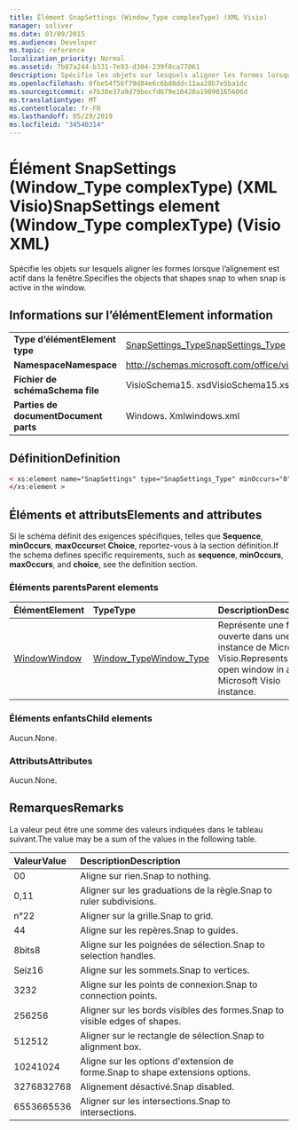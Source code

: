 ```yaml
---
title: Élément SnapSettings (Window_Type complexType) (XML Visio)
manager: soliver
ms.date: 03/09/2015
ms.audience: Developer
ms.topic: reference
localization_priority: Normal
ms.assetid: 7b87a244-b331-7e93-d304-239f8ca77061
description: Spécifie les objets sur lesquels aligner les formes lorsque l’alignement est actif dans la fenêtre.
ms.openlocfilehash: 0fbe54f56f79d84e6c6bd8ddc11aa28b7e5ba1dc
ms.sourcegitcommit: e7b38e37a9d79becfd679e10420a19890165606d
ms.translationtype: MT
ms.contentlocale: fr-FR
ms.lasthandoff: 05/29/2019
ms.locfileid: "34540314"
---
```

# <a name="snapsettings-element-windowtype-complextype-visio-xml"></a><span data-ttu-id="160aa-103">Élément SnapSettings (Window_Type complexType) (XML Visio)</span><span class="sxs-lookup"><span data-stu-id="160aa-103">SnapSettings element (Window_Type complexType) (Visio XML)</span></span>

<span data-ttu-id="160aa-104">Spécifie les objets sur lesquels aligner les formes lorsque l’alignement est actif dans la fenêtre.</span><span class="sxs-lookup"><span data-stu-id="160aa-104">Specifies the objects that shapes snap to when snap is active in the window.</span></span>
  
## <a name="element-information"></a><span data-ttu-id="160aa-105">Informations sur l’élément</span><span class="sxs-lookup"><span data-stu-id="160aa-105">Element information</span></span>

|||
|:-----|:-----|
|<span data-ttu-id="160aa-106">**Type d’élément**</span><span class="sxs-lookup"><span data-stu-id="160aa-106">**Element type**</span></span> <br/> |[<span data-ttu-id="160aa-107">SnapSettings_Type</span><span class="sxs-lookup"><span data-stu-id="160aa-107">SnapSettings_Type</span></span>](snapsettings_type-complextypevisio-xml.md) <br/> |
|<span data-ttu-id="160aa-108">**Namespace**</span><span class="sxs-lookup"><span data-stu-id="160aa-108">**Namespace**</span></span> <br/> |http://schemas.microsoft.com/office/visio/2012/main  <br/> |
|<span data-ttu-id="160aa-109">**Fichier de schéma**</span><span class="sxs-lookup"><span data-stu-id="160aa-109">**Schema file**</span></span> <br/> |<span data-ttu-id="160aa-110">VisioSchema15. xsd</span><span class="sxs-lookup"><span data-stu-id="160aa-110">VisioSchema15.xsd</span></span>  <br/> |
|<span data-ttu-id="160aa-111">**Parties de document**</span><span class="sxs-lookup"><span data-stu-id="160aa-111">**Document parts**</span></span> <br/> |<span data-ttu-id="160aa-112">Windows. Xml</span><span class="sxs-lookup"><span data-stu-id="160aa-112">windows.xml</span></span>  <br/> |
   
## <a name="definition"></a><span data-ttu-id="160aa-113">Définition</span><span class="sxs-lookup"><span data-stu-id="160aa-113">Definition</span></span>

```XML
< xs:element name="SnapSettings" type="SnapSettings_Type" minOccurs="0" maxOccurs="1" >
</xs:element >
```

## <a name="elements-and-attributes"></a><span data-ttu-id="160aa-114">Éléments et attributs</span><span class="sxs-lookup"><span data-stu-id="160aa-114">Elements and attributes</span></span>

<span data-ttu-id="160aa-115">Si le schéma définit des exigences spécifiques, telles que **Sequence**, **minOccurs**, **maxOccurs**et **Choice**, reportez-vous à la section définition.</span><span class="sxs-lookup"><span data-stu-id="160aa-115">If the schema defines specific requirements, such as **sequence**, **minOccurs**, **maxOccurs**, and **choice**, see the definition section.</span></span> 
  
### <a name="parent-elements"></a><span data-ttu-id="160aa-116">Éléments parents</span><span class="sxs-lookup"><span data-stu-id="160aa-116">Parent elements</span></span>

|<span data-ttu-id="160aa-117">**Élément**</span><span class="sxs-lookup"><span data-stu-id="160aa-117">**Element**</span></span>|<span data-ttu-id="160aa-118">**Type**</span><span class="sxs-lookup"><span data-stu-id="160aa-118">**Type**</span></span>|<span data-ttu-id="160aa-119">**Description**</span><span class="sxs-lookup"><span data-stu-id="160aa-119">**Description**</span></span>|
|:-----|:-----|:-----|
|[<span data-ttu-id="160aa-120">Window</span><span class="sxs-lookup"><span data-stu-id="160aa-120">Window</span></span>](window-element-windows_type-complextypevisio-xml.md) <br/> |[<span data-ttu-id="160aa-121">Window_Type</span><span class="sxs-lookup"><span data-stu-id="160aa-121">Window_Type</span></span>](window_type-complextypevisio-xml.md) <br/> |<span data-ttu-id="160aa-122">Représente une fenêtre ouverte dans une instance de Microsoft Visio.</span><span class="sxs-lookup"><span data-stu-id="160aa-122">Represents an open window in a Microsoft Visio instance.</span></span>  <br/> |
   
### <a name="child-elements"></a><span data-ttu-id="160aa-123">Éléments enfants</span><span class="sxs-lookup"><span data-stu-id="160aa-123">Child elements</span></span>

<span data-ttu-id="160aa-124">Aucun.</span><span class="sxs-lookup"><span data-stu-id="160aa-124">None.</span></span>
  
### <a name="attributes"></a><span data-ttu-id="160aa-125">Attributs</span><span class="sxs-lookup"><span data-stu-id="160aa-125">Attributes</span></span>

<span data-ttu-id="160aa-126">Aucun.</span><span class="sxs-lookup"><span data-stu-id="160aa-126">None.</span></span>
  
## <a name="remarks"></a><span data-ttu-id="160aa-127">Remarques</span><span class="sxs-lookup"><span data-stu-id="160aa-127">Remarks</span></span>

<span data-ttu-id="160aa-128">La valeur peut être une somme des valeurs indiquées dans le tableau suivant.</span><span class="sxs-lookup"><span data-stu-id="160aa-128">The value may be a sum of the values in the following table.</span></span>
  
|<span data-ttu-id="160aa-129">**Valeur**</span><span class="sxs-lookup"><span data-stu-id="160aa-129">**Value**</span></span>|<span data-ttu-id="160aa-130">**Description**</span><span class="sxs-lookup"><span data-stu-id="160aa-130">**Description**</span></span>|
|:-----|:-----|
|<span data-ttu-id="160aa-131">0</span><span class="sxs-lookup"><span data-stu-id="160aa-131">0</span></span>  <br/> |<span data-ttu-id="160aa-132">Aligne sur rien.</span><span class="sxs-lookup"><span data-stu-id="160aa-132">Snap to nothing.</span></span>  <br/> |
|<span data-ttu-id="160aa-133">0,1</span><span class="sxs-lookup"><span data-stu-id="160aa-133">1</span></span>  <br/> |<span data-ttu-id="160aa-134">Aligner sur les graduations de la règle.</span><span class="sxs-lookup"><span data-stu-id="160aa-134">Snap to ruler subdivisions.</span></span>  <br/> |
|<span data-ttu-id="160aa-135">n°2</span><span class="sxs-lookup"><span data-stu-id="160aa-135">2</span></span>  <br/> |<span data-ttu-id="160aa-136">Aligner sur la grille.</span><span class="sxs-lookup"><span data-stu-id="160aa-136">Snap to grid.</span></span>  <br/> |
|<span data-ttu-id="160aa-137">4</span><span class="sxs-lookup"><span data-stu-id="160aa-137">4</span></span>  <br/> |<span data-ttu-id="160aa-138">Aligne sur les repères.</span><span class="sxs-lookup"><span data-stu-id="160aa-138">Snap to guides.</span></span>  <br/> |
|<span data-ttu-id="160aa-139">8bits</span><span class="sxs-lookup"><span data-stu-id="160aa-139">8</span></span>  <br/> |<span data-ttu-id="160aa-140">Aligne sur les poignées de sélection.</span><span class="sxs-lookup"><span data-stu-id="160aa-140">Snap to selection handles.</span></span>  <br/> |
|<span data-ttu-id="160aa-141">Seiz</span><span class="sxs-lookup"><span data-stu-id="160aa-141">16</span></span>  <br/> |<span data-ttu-id="160aa-142">Aligne sur les sommets.</span><span class="sxs-lookup"><span data-stu-id="160aa-142">Snap to vertices.</span></span>  <br/> |
|<span data-ttu-id="160aa-143">32</span><span class="sxs-lookup"><span data-stu-id="160aa-143">32</span></span>  <br/> |<span data-ttu-id="160aa-144">Aligne sur les points de connexion.</span><span class="sxs-lookup"><span data-stu-id="160aa-144">Snap to connection points.</span></span>  <br/> |
|<span data-ttu-id="160aa-145">256</span><span class="sxs-lookup"><span data-stu-id="160aa-145">256</span></span>  <br/> |<span data-ttu-id="160aa-146">Aligner sur les bords visibles des formes.</span><span class="sxs-lookup"><span data-stu-id="160aa-146">Snap to visible edges of shapes.</span></span>  <br/> |
|<span data-ttu-id="160aa-147">512</span><span class="sxs-lookup"><span data-stu-id="160aa-147">512</span></span>  <br/> |<span data-ttu-id="160aa-148">Aligner sur le rectangle de sélection.</span><span class="sxs-lookup"><span data-stu-id="160aa-148">Snap to alignment box.</span></span>  <br/> |
|<span data-ttu-id="160aa-149">1024</span><span class="sxs-lookup"><span data-stu-id="160aa-149">1024</span></span>  <br/> |<span data-ttu-id="160aa-150">Aligne sur les options d'extension de forme.</span><span class="sxs-lookup"><span data-stu-id="160aa-150">Snap to shape extensions options.</span></span>  <br/> |
|<span data-ttu-id="160aa-151">32768</span><span class="sxs-lookup"><span data-stu-id="160aa-151">32768</span></span>  <br/> |<span data-ttu-id="160aa-152">Alignement désactivé.</span><span class="sxs-lookup"><span data-stu-id="160aa-152">Snap disabled.</span></span>  <br/> |
|<span data-ttu-id="160aa-153">65536</span><span class="sxs-lookup"><span data-stu-id="160aa-153">65536</span></span>  <br/> |<span data-ttu-id="160aa-154">Aligner sur les intersections.</span><span class="sxs-lookup"><span data-stu-id="160aa-154">Snap to intersections.</span></span>  <br/> |
   

